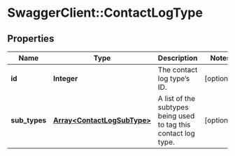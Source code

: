 # SwaggerClient::ContactLogType

## Properties
Name | Type | Description | Notes
------------ | ------------- | ------------- | -------------
**id** | **Integer** | The contact log type’s ID. | [optional] 
**sub_types** | [**Array&lt;ContactLogSubType&gt;**](ContactLogSubType.md) | A list of the subtypes being used to tag this contact log type. | [optional] 


